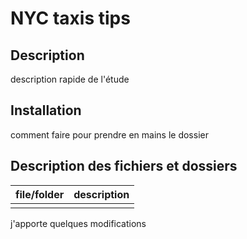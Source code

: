 # NYC taxis tips

## Description

description rapide de l'étude

## Installation

comment faire pour prendre en mains le dossier

## Description des fichiers et dossiers

| file/folder | description |
|-----------|-----------|
|  |  |


j'apporte quelques modifications
